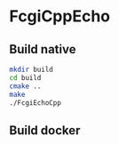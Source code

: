 # FcgiCppEcho

## Build native
```bash
mkdir build
cd build
cmake ..
make
./FcgiEchoCpp
```

## Build docker
